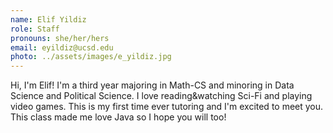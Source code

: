 ```yaml
---
name: Elif Yildiz
role: Staff
pronouns: she/her/hers
email: eyildiz@ucsd.edu
photo: ../assets/images/e_yildiz.jpg
---
```

Hi, I'm Elif! I'm a third year majoring in Math-CS and minoring in Data Science and Political Science. I love reading&watching Sci-Fi and playing video games. This is my first time ever tutoring and I'm excited to meet you. This class made me love Java so I hope you will too!
